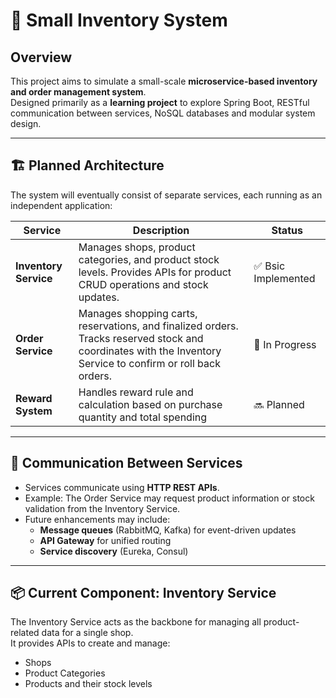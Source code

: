 # 🧩 Small Inventory System

## Overview

This project aims to simulate a small-scale **microservice-based inventory and order management system**.  
Designed primarily as a **learning project** to explore Spring Boot, RESTful communication between services, NoSQL databases and modular system design.

---

## 🏗️ Planned Architecture

The system will eventually consist of separate services, each running as an independent application:

| Service | Description | Status |
|---------|-------------|--------|
| **Inventory Service**| Manages shops, product categories, and product stock levels. Provides APIs for product CRUD operations and stock updates. | ✅ Bsic Implemented |
| **Order Service** | Manages shopping carts, reservations, and finalized orders. Tracks reserved stock and coordinates with the Inventory Service to confirm or roll back orders. | 🚧 In Progress |
| **Reward System** | Handles reward rule and calculation based on purchase quantity and total spending | 🔜 Planned |

---

## 🔁 Communication Between Services

- Services communicate using **HTTP REST APIs**.  
- Example: The Order Service may request product information or stock validation from the Inventory Service.  
- Future enhancements may include:
  - **Message queues** (RabbitMQ, Kafka) for event-driven updates  
  - **API Gateway** for unified routing  
  - **Service discovery** (Eureka, Consul)

---

## 📦 Current Component: Inventory Service

The Inventory Service acts as the backbone for managing all product-related data for a single shop.  
It provides APIs to create and manage:
- Shops  
- Product Categories  
- Products and their stock levels  




